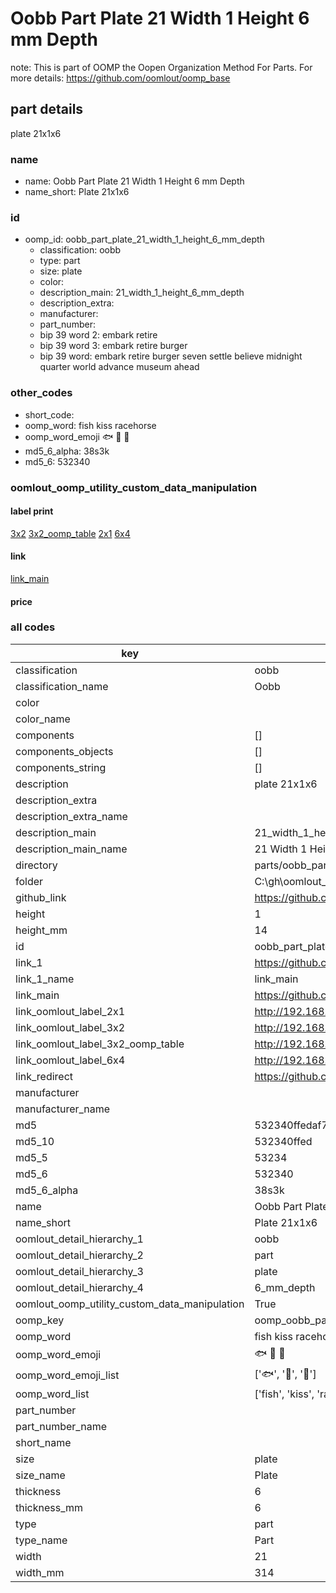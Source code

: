 # Oobb Part Plate 21 Width 1 Height 6 mm Depth  

note: This is part of OOMP the Oopen Organization Method For Parts. For more details: https://github.com/oomlout/oomp_base

##  part details
  



plate 21x1x6



### name
* name: Oobb Part Plate 21 Width 1 Height 6 mm Depth
* name_short: Plate 21x1x6 
### id
* oomp_id: oobb_part_plate_21_width_1_height_6_mm_depth
  * classification: oobb
  * type: part
  * size: plate
  * color: 
  * description_main: 21_width_1_height_6_mm_depth
  * description_extra: 
  * manufacturer: 
  * part_number: 
  * bip 39 word 2: embark retire
  * bip 39 word 3: embark retire burger
  * bip 39 word: embark retire burger seven settle believe midnight quarter world advance museum ahead

### other_codes
* short_code: 
* oomp_word: fish kiss racehorse
* oomp_word_emoji :fish: :kiss: :racehorse:
* md5_6_alpha: 38s3k
* md5_6: 532340






### oomlout_oomp_utility_custom_data_manipulation
#### label print
[3x2](http://192.168.1.245:1112/?label=oomp%2038s3k)
[3x2_oomp_table](http://192.168.1.108:1112/?label=oomp%2038s3k)
[2x1](http://192.168.1.242:1112/?label=oomp%2038s3k)
[6x4](http://192.168.1.55:1112/?label=oomp%2038s3k)    

#### link

[link_main](https://github.com/oomlout/oomlout_oobb_version_4_generated_parts/tree/main/navigation_oomp/oobb/part/plate/21_width_1_height_6_mm_depth/part)                              

#### price







### all codes 
| key | value |  
| --- | --- |  
| classification | oobb |  
| classification_name | Oobb |  
| color |  |  
| color_name |  |  
| components | [] |  
| components_objects | [] |  
| components_string | [] |  
| description | plate 21x1x6 |  
| description_extra |  |  
| description_extra_name |  |  
| description_main | 21_width_1_height_6_mm_depth |  
| description_main_name | 21 Width 1 Height 6 mm Depth |  
| directory | parts/oobb_part_plate_21_width_1_height_6_mm_depth |  
| folder | C:\gh\oomlout_oobb_version_4_generated_parts\parts\oobb_part_plate_21_width_1_height_6_mm_depth |  
| github_link | https://github.com/oomlout/oomlout_oomp_part_src/tree/main/parts/oobb_part_plate_21_width_1_height_6_mm_depth |  
| height | 1 |  
| height_mm | 14 |  
| id | oobb_part_plate_21_width_1_height_6_mm_depth |  
| link_1 | https://github.com/oomlout/oomlout_oobb_version_4_generated_parts/tree/main/navigation_oomp/oobb/part/plate/21_width_1_height_6_mm_depth/part |  
| link_1_name | link_main |  
| link_main | https://github.com/oomlout/oomlout_oobb_version_4_generated_parts/tree/main/navigation_oomp/oobb/part/plate/21_width_1_height_6_mm_depth/part |  
| link_oomlout_label_2x1 | http://192.168.1.242:1112/?label=oomp%2038s3k |  
| link_oomlout_label_3x2 | http://192.168.1.245:1112/?label=oomp%2038s3k |  
| link_oomlout_label_3x2_oomp_table | http://192.168.1.108:1112/?label=oomp%2038s3k |  
| link_oomlout_label_6x4 | http://192.168.1.55:1112/?label=oomp%2038s3k |  
| link_redirect | https://github.com/oomlout/oomlout_oobb_version_4_generated_parts/tree/main/parts/oobb_plate_21_01_06 |  
| manufacturer |  |  
| manufacturer_name |  |  
| md5 | 532340ffedaf718c52e23c4a3d6dfa42 |  
| md5_10 | 532340ffed |  
| md5_5 | 53234 |  
| md5_6 | 532340 |  
| md5_6_alpha | 38s3k |  
| name | Oobb Part Plate 21 Width 1 Height 6 mm Depth |  
| name_short | Plate 21x1x6  |  
| oomlout_detail_hierarchy_1 | oobb |  
| oomlout_detail_hierarchy_2 | part |  
| oomlout_detail_hierarchy_3 | plate |  
| oomlout_detail_hierarchy_4 | 6_mm_depth |  
| oomlout_oomp_utility_custom_data_manipulation | True |  
| oomp_key | oomp_oobb_part_plate_21_width_1_height_6_mm_depth |  
| oomp_word | fish kiss racehorse |  
| oomp_word_emoji | :fish: :kiss: :racehorse: |  
| oomp_word_emoji_list | [':fish:', ':kiss:', ':racehorse:'] |  
| oomp_word_list | ['fish', 'kiss', 'racehorse'] |  
| part_number |  |  
| part_number_name |  |  
| short_name |  |  
| size | plate |  
| size_name | Plate |  
| thickness | 6 |  
| thickness_mm | 6 |  
| type | part |  
| type_name | Part |  
| width | 21 |  
| width_mm | 314 |  
